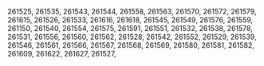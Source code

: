 261525,
261535,
261543,
261544,
261558,
261563,
261570,
261572,
261579,
261615,
261526,
261533,
261616,
261618,
261545,
261549,
261576,
261559,
261150,
261540,
261554,
261575,
261591,
261551,
261532,
261538,
261578,
261531,
261556,
261560,
261562,
261528,
261542,
261552,
261529,
261539,
261546,
261561,
261566,
261567,
261568,
261569,
261580,
261581,
261582,
261609,
261622,
261627,
261527,
